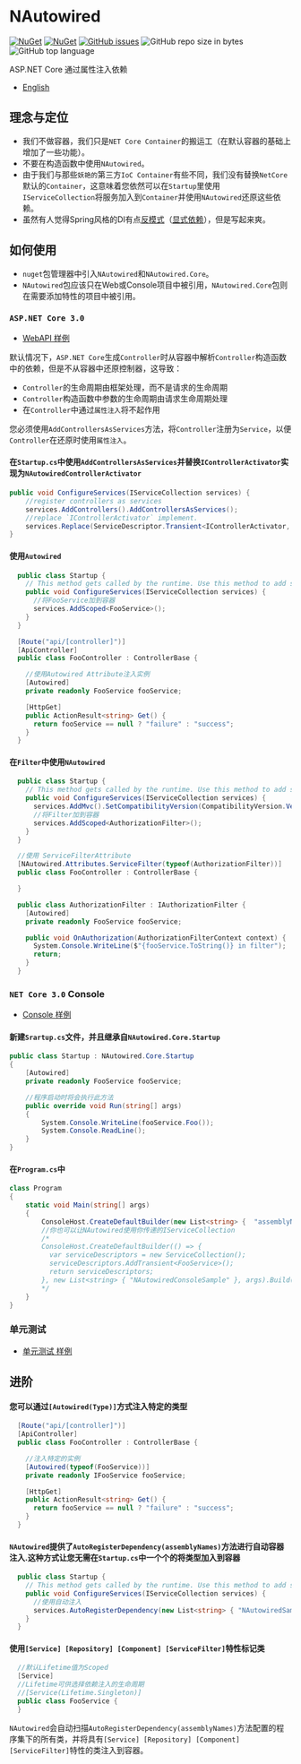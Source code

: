 # NAutowired 
[![NuGet](https://img.shields.io/nuget/v/NAutowired.svg?style=flat-square&logo=nuget)](https://www.nuget.org/packages/NAutowired)
[![NuGet](https://img.shields.io/nuget/dt/NAutowired?logo=nuget&style=flat-square)](https://www.nuget.org/packages/NAutowired)
[![GitHub issues](https://img.shields.io/github/issues/kirov-opensource/NAutowired.svg?style=flat-square&logo=github)](https://github.com/kirov-opensource/NAutowired/issues)
![GitHub repo size in bytes](https://img.shields.io/github/repo-size/kirov-opensource/NAutowired.svg?style=flat-square&logo=github)
![GitHub top language](https://img.shields.io/github/languages/top/kirov-opensource/NAutowired.svg?style=flat-square&logo=github)

ASP.NET Core 通过属性注入依赖
* [English](./README_EN.md)

## 理念与定位
* 我们不做容器，我们只是`NET Core Container`的搬运工（在默认容器的基础上增加了一些功能）。
* 不要在构造函数中使用`NAutowired`。
* 由于我们与那些`妖艳的`第三方`IoC Container`有些不同，我们没有替换`NetCore`默认的`Container`，这意味着您依然可以在`Startup`里使用`IServiceCollection`将服务加入到`Container`并使用`NAutowired`还原这些依赖。
* 虽然有人觉得Spring风格的DI有点[反模式](https://dzone.com/articles/spring-di-patterns-the-good-the-bad-and-the-ugly)（[显式依赖](https://docs.microsoft.com/zh-cn/dotnet/architecture/modern-web-apps-azure/architectural-principles#explicit-dependencies)），但是写起来爽。

## 如何使用
* `nuget`包管理器中引入`NAutowired`和`NAutowired.Core`。
* `NAutowired`包应该只在Web或Console项目中被引用，`NAutowired.Core`包则在需要添加特性的项目中被引用。

### `ASP.NET Core 3.0`
* [WebAPI 样例](./Sample/NAutowired.WebAPI.Sample)

默认情况下，`ASP.NET Core`生成`Controller`时从容器中解析`Controller`构造函数中的依赖，但是不从容器中还原控制器，这导致：
* `Controller`的生命周期由框架处理，而不是请求的生命周期
* `Controller`构造函数中参数的生命周期由请求生命周期处理
* 在`Controller`中通过`属性注入`将不起作用

您必须使用`AddControllersAsServices`方法，将`Controller`注册为`Service`，以便`Controller`在还原时使用`属性注入`。

#### 在`Startup.cs`中使用`AddControllersAsServices`并替换`IControllerActivator`实现为`NAutowiredControllerActivator`

```csharp
public void ConfigureServices(IServiceCollection services) {
    //register controllers as services
    services.AddControllers().AddControllersAsServices();
    //replace `IControllerActivator` implement.
    services.Replace(ServiceDescriptor.Transient<IControllerActivator, NAutowiredControllerActivator>());
}
```

#### 使用`Autowired`
```csharp
  public class Startup {
    // This method gets called by the runtime. Use this method to add services to the container.
    public void ConfigureServices(IServiceCollection services) {
      //将FooService加到容器
      services.AddScoped<FooService>();
    }
  }
```
```csharp
  [Route("api/[controller]")]
  [ApiController]
  public class FooController : ControllerBase {

    //使用Autowired Attribute注入实例
    [Autowired]
    private readonly FooService fooService;

    [HttpGet]
    public ActionResult<string> Get() {
      return fooService == null ? "failure" : "success";
    }
  }
```
#### 在`Filter`中使用`NAutowired`
```csharp
  public class Startup {
    // This method gets called by the runtime. Use this method to add services to the container.
    public void ConfigureServices(IServiceCollection services) {
      services.AddMvc().SetCompatibilityVersion(CompatibilityVersion.Version_2_2);
      //将Filter加到容器
      services.AddScoped<AuthorizationFilter>();
    }
  }
```
```csharp
  //使用 ServiceFilterAttribute
  [NAutowired.Attributes.ServiceFilter(typeof(AuthorizationFilter))]
  public class FooController : ControllerBase {

  }
```
```csharp
  public class AuthorizationFilter : IAuthorizationFilter {
    [Autowired]
    private readonly FooService fooService;

    public void OnAuthorization(AuthorizationFilterContext context) {
      System.Console.WriteLine($"{fooService.ToString()} in filter");
      return;
    }
  }
```

### `NET Core 3.0` Console
* [Console 样例](./Sample/NAutowired.Console.Sample)
#### 新建`Srartup.cs`文件，并且继承自`NAutowired.Core.Startup`
```csharp
public class Startup : NAutowired.Core.Startup
{
    [Autowired]
    private readonly FooService fooService;

    //程序启动时将会执行此方法
    public override void Run(string[] args)
    {
        System.Console.WriteLine(fooService.Foo());
        System.Console.ReadLine();
    }
}
```
#### 在`Program.cs`中
```csharp
class Program
{
    static void Main(string[] args)
    {
        ConsoleHost.CreateDefaultBuilder(new List<string> {  "assemblyName" }, args).Build().Run<Startup>();
        //你也可以让NAutowired使用你传递的IServiceCollection
        /*
        ConsoleHost.CreateDefaultBuilder(() => {
          var serviceDescriptors = new ServiceCollection();
          serviceDescriptors.AddTransient<FooService>();
          return serviceDescriptors;
        }, new List<string> { "NAutowiredConsoleSample" }, args).Build().Run<Startup>();
        */
    }
}
```
### 单元测试
* [单元测试 样例](./NAutowired.Console.Test)

## 进阶
#### 您可以通过`[Autowired(Type)]`方式注入特定的类型
```csharp
  [Route("api/[controller]")]
  [ApiController]
  public class FooController : ControllerBase {

    //注入特定的实例
    [Autowired(typeof(FooService))]
    private readonly IFooService fooService;

    [HttpGet]
    public ActionResult<string> Get() {
      return fooService == null ? "failure" : "success";
    }
  }
```
#### `NAutowired`提供了`AutoRegisterDependency(assemblyNames)`方法进行自动容器注入.这种方式让您无需在`Startup.cs`中一个个的将类型加入到容器
```csharp
  public class Startup {
    // This method gets called by the runtime. Use this method to add services to the container.
    public void ConfigureServices(IServiceCollection services) {
      //使用自动注入
      services.AutoRegisterDependency(new List<string> { "NAutowiredSample" });
    }
  }
```
#### 使用`[Service] [Repository] [Component] [ServiceFilter]`特性标记类
```csharp
  //默认Lifetime值为Scoped
  [Service]
  //Lifetime可供选择依赖注入的生命周期
  //[Service(Lifetime.Singleton)]
  public class FooService {
  }
```
`NAutowired`会自动扫描`AutoRegisterDependency(assemblyNames)`方法配置的程序集下的所有类，并将具有`[Service] [Repository] [Component] [ServiceFilter]`特性的类注入到容器。
